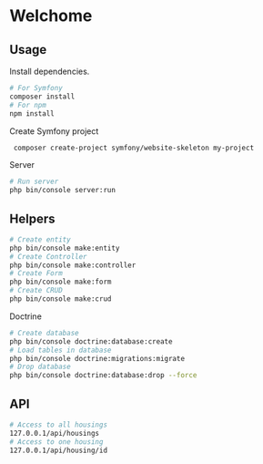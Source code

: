# Welchome

## Usage

Install dependencies.
``` bash   
# For Symfony
composer install
# For npm
npm install
```

Create Symfony project
``` bash
 composer create-project symfony/website-skeleton my-project
```



Server
``` bash
# Run server
php bin/console server:run
```

## Helpers

``` bash
# Create entity
php bin/console make:entity
# Create Controller
php bin/console make:controller
# Create Form
php bin/console make:form
# Create CRUD
php bin/console make:crud
```

Doctrine
``` bash
# Create database
php bin/console doctrine:database:create
# Load tables in database
php bin/console doctrine:migrations:migrate
# Drop database
php bin/console doctrine:database:drop --force
```

## API

``` bash
# Access to all housings
127.0.0.1/api/housings
# Access to one housing
127.0.0.1/api/housing/id
```
